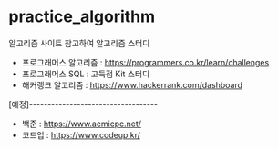 # practice_algorithm
알고리즘 사이트 참고하여 알고리즘 스터디
- 프로그래머스 알고리즘 : https://programmers.co.kr/learn/challenges
- 프로그래머스 SQL : 고득점 Kit 스터디
- 해커랭크 알고리즘 : https://www.hackerrank.com/dashboard


[예정]-----------------------------------
- 백준 : https://www.acmicpc.net/
- 코드업 : https://www.codeup.kr/
